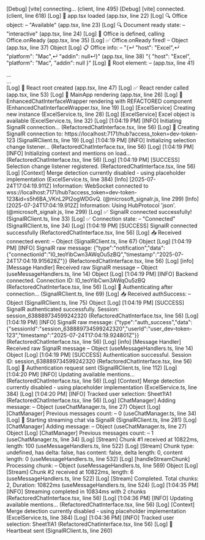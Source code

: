 [Debug] [vite] connecting... (client, line 495)
[Debug] [vite] connected. (client, line 618)
[Log] 🚀 app.tsx loaded (app.tsx, line 22)
[Log] 🔍 Office object: – "Available" (app.tsx, line 23)
[Log] 🔍 Document ready state: – "interactive" (app.tsx, line 24)
[Log] 📌 Office is defined, calling Office.onReady (app.tsx, line 35)
[Log] ✅ Office.onReady fired! – Object (app.tsx, line 37)
Object
[Log] 📋 Office info: – "{↵  \"host\": \"Excel\",↵  \"platform\": \"Mac\",↵  \"addin\": null↵}" (app.tsx, line 38)
"{
  \"host\": \"Excel\",
  \"platform\": \"Mac\",
  \"addin\": null
}"
[Log] 🎯 Root element: –  (app.tsx, line 41)
<div id="root">…</div>

<div id="root">…</div>
[Log] 🌳 React root created (app.tsx, line 47)
[Log] ✅ React render called (app.tsx, line 53)
[Log] 🎨 MainApp rendering (app.tsx, line 26)
[Log] 🎨 EnhancedChatInterfaceWrapper rendering with REFACTORED component (EnhancedChatInterfaceWrapper.tsx, line 19)
[Log] [ExcelService] Creating new instance (ExcelService.ts, line 28)
[Log] [ExcelService] Excel object is available (ExcelService.ts, line 32)
[Log] [1:04:19 PM] [INFO] Initiating SignalR connection... (RefactoredChatInterface.tsx, line 56)
[Log] 🔌 Creating SignalR connection to: https://localhost:7171/hub?access_token=dev-token-123 (SignalRClient.ts, line 19)
[Log] [1:04:19 PM] [INFO] Initializing selection change listener... (RefactoredChatInterface.tsx, line 56)
[Log] [1:04:19 PM] [INFO] Initializing context and mentions on load... (RefactoredChatInterface.tsx, line 56)
[Log] [1:04:19 PM] [SUCCESS] Selection change listener registered. (RefactoredChatInterface.tsx, line 56)
[Log] [Context] Merge detection currently disabled - using placeholder implementation (ExcelService.ts, line 384)
[Info] [2025-07-24T17:04:19.911Z] Information: WebSocket connected to wss://localhost:7171/hub?access_token=dev-token-123&id=s5h6BA_VKnL2PI2ogWDGvQ. (@microsoft_signalr.js, line 299)
[Info] [2025-07-24T17:04:19.912Z] Information: Using HubProtocol 'json'. (@microsoft_signalr.js, line 299)
[Log] ✅ SignalR connected successfully! (SignalRClient.ts, line 33)
[Log] ✅ Connection state: – "Connected" (SignalRClient.ts, line 34)
[Log] [1:04:19 PM] [SUCCESS] SignalR connected successfully (RefactoredChatInterface.tsx, line 56)
[Log] 📥 Received connected event: – Object (SignalRClient.ts, line 67)
Object
[Log] [1:04:19 PM] [INFO] SignalR raw message: {"type":"notification","data":{"connectionId":"I0_teoYibCwn3AWqOu5zBQ","timestamp":"2025-07-24T17:04:19.915628Z"}} (RefactoredChatInterface.tsx, line 56)
[Log] [info] [Message Handler] Received raw SignalR message – Object (useMessageHandlers.ts, line 14)
Object
[Log] [1:04:19 PM] [INFO] Backend connected. Connection ID: I0_teoYibCwn3AWqOu5zBQ (RefactoredChatInterface.tsx, line 56)
[Log] 🔐 Authenticating after connection... (SignalRClient.ts, line 69)
[Log] 📥 Received authSuccess: – Object (SignalRClient.ts, line 75)
Object
[Log] [1:04:19 PM] [SUCCESS] SignalR authenticated successfully. Session: session_638889734599242320 (RefactoredChatInterface.tsx, line 56)
[Log] [1:04:19 PM] [INFO] SignalR raw message: {"type":"auth_success","data":{"sessionId":"session_638889734599242320","userId":"user_dev-token-123","timestamp":"2025-07-24T17:04:19.924801Z"}} (RefactoredChatInterface.tsx, line 56)
[Log] [info] [Message Handler] Received raw SignalR message – Object (useMessageHandlers.ts, line 14)
Object
[Log] [1:04:19 PM] [SUCCESS] Authentication successful. Session ID: session_638889734599242320 (RefactoredChatInterface.tsx, line 56)
[Log] 🔐 Authentication request sent (SignalRClient.ts, line 112)
[Log] [1:04:20 PM] [INFO] Updating available mentions... (RefactoredChatInterface.tsx, line 56)
[Log] [Context] Merge detection currently disabled - using placeholder implementation (ExcelService.ts, line 384)
[Log] [1:04:20 PM] [INFO] Tracked user selection: Sheet1!A1 (RefactoredChatInterface.tsx, line 56)
[Log] [ChatManager] Adding message: – Object (useChatManager.ts, line 27)
Object
[Log] [ChatManager] Previous messages count: – 0 (useChatManager.ts, line 34)
[Log] 🌊 Starting streaming chat via SignalR (SignalRClient.ts, line 281)
[Log] [ChatManager] Adding message: – Object (useChatManager.ts, line 27)
Object
[Log] [ChatManager] Previous messages count: – 1 (useChatManager.ts, line 34)
[Log] [Stream] Chunk #1 received at 10822ms, length: 100 (useMessageHandlers.ts, line 522)
[Log] [Stream] Chunk type: undefined, has delta: false, has content: false, delta length: 0, content length: 0 (useMessageHandlers.ts, line 532)
[Log] [handleStreamChunk] Processing chunk: – Object (useMessageHandlers.ts, line 569)
Object
[Log] [Stream] Chunk #2 received at 10822ms, length: 6 (useMessageHandlers.ts, line 522)
[Log] [Stream] Completed. Total chunks: 2, Duration: 10822ms (useMessageHandlers.ts, line 524)
[Log] [1:04:35 PM] [INFO] Streaming completed in 10834ms with 2 chunks (RefactoredChatInterface.tsx, line 56)
[Log] [1:04:36 PM] [INFO] Updating available mentions... (RefactoredChatInterface.tsx, line 56)
[Log] [Context] Merge detection currently disabled - using placeholder implementation (ExcelService.ts, line 384)
[Log] [1:04:36 PM] [INFO] Tracked user selection: Sheet1!A1 (RefactoredChatInterface.tsx, line 56)
[Log] 💓 Heartbeat sent (SignalRClient.ts, line 260)